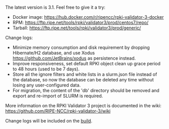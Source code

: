 

The latest version is 3.1. Feel free to give it a try:

* Docker image: https://hub.docker.com/r/ripencc/rpki-validator-3-docker
* RPM: https://ftp.ripe.net/tools/rpki/validator3/prod/centos7/repo/
* Tarball: https://ftp.ripe.net/tools/rpki/validator3/prod/generic/

Change logs:

* Minimize memory consumption and disk requirement by dropping Hibernate/H2 database, and use Xodus https://github.com/JetBrains/xodus as persistence instead.
* Improve responsiveness, set default RPKI object clean up grace period to 48 hours (used to be 7 days).
* Store all the ignore filters and white lists in a slurm.json file instead of the database, so now the database can be deleted any time without losing any user-configured data.
* For migration, the content of the 'db' directory should be removed and export and re-import of SLURM is required.


More information on the RPKI Validator 3 project is documented in the wiki:
https://github.com/RIPE-NCC/rpki-validator-3/wiki

Change logs will be included on the [build](https://github.com/RIPE-NCC/rpki-validator-3/blob/master/rpki-validator/Changelog.txt).
